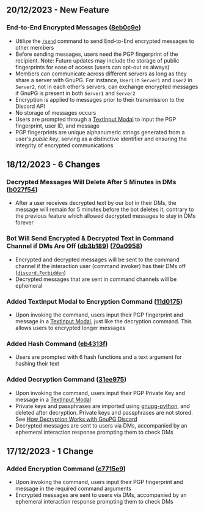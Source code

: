 ## 20/12/2023 - New Feature
### End-to-End Encrypted Messages ([8eb0c9e](https://github.com/ibnaleem/gnupg-discord/commit/8eb0c9e8fd5b137b991bcc40fa3e3329d9a5a5b2))
* Utilize the [`/send`](https://github.com/ibnaleem/gnupg-discord/blob/main/src/cogs/end2end.py#L63C5-L68C76) command to send End-to-End encrypted messages to other members
* Before sending messages, users need the PGP fingerprint of the recipient. Note: Future updates may include the storage of public fingerprints for ease of access (users can opt-out as always)
* Members can communicate across different servers as long as they share a server with GnuPG. For instance, `User1` in `Server1` and `User2` in `Server2`, not in each other's servers, can exchange encrypted messages if GnuPG is present in both `Server1` and `Server2`
* Encryption is applied to messages prior to their transmission to the Discord API
* No storage of messages occurs
* Users are prompted through a [TextInput Modal](https://discordpy.readthedocs.io/en/stable/interactions/api.html#textinput) to input the PGP fingerprint, user ID, and message
* PGP fingerprints are unique alphanumeric strings generated from a user's *public key*, serving as a distinctive identifier and ensuring the integrity of encrypted communications

## 18/12/2023 - 6 Changes
### Decrypted Messages Will Delete After 5 Minutes in DMs ([b027f54](https://github.com/ibnaleem/gnupg-discord/commit/b027f546ff895a649b1eded7b1a01be39e0c405f))
* After a user receives decrypted text by our bot in their DMs, the message will remain for 5 minutes before the bot deletes it, contrary to the previous feature which allowed decrypted messages to stay in DMs forever

### Bot Will Send Encrypted & Decrypted Text in Command Channel if DMs Are Off ([db3b189](https://github.com/ibnaleem/gnupg-discord/commit/db3b1891cec7b95534192f7a31fbdad651ea218d)) ([70a0958](https://github.com/ibnaleem/gnupg-discord/commit/70a09585d1153f47badf01e95836dbbfcb0baf7d))
* Encrypted and decrypted messages will be sent to the command channel if the interaction user (command invoker) has their DMs off ([`discord.Forbidden`](https://discordpy.readthedocs.io/en/latest/api.html?highlight=forbidden#discord.Forbidden))
* Decrypted messages that are sent in command channels will be ephemeral
### Added TextInput Modal to Encryption Command ([11d0175](https://github.com/ibnaleem/gnupg-discord/commit/11d0175076f06f09600a2aef6f4d88c2b576c545))
* Upon invoking the command, users input their PGP fingerprint and message in a [TextInput Modal](https://discordpy.readthedocs.io/en/stable/interactions/api.html#textinput), just like the decryption command. This allows users to encrypted longer messages

### Added Hash Command ([eb4313f](https://github.com/ibnaleem/gnupg-discord/commit/eb4313ffc64738f4c32a318a4ea70f8edb7c420b))
* Users are prompted with 6 hash functions and a text argument for hashing their text

### Added Decryption Command ([31ee975](https://github.com/ibnaleem/gnupg-discord/commit/31ee975e30914239c32540d0a901e7a4130892fd))
* Upon invoking the command, users input their PGP Private Key and message in a [TextInput Modal](https://discordpy.readthedocs.io/en/stable/interactions/api.html#textinput)
* Private keys and passphrases are imported using [gnupg-python](https://gnupg.readthedocs.io/en/latest/), and deleted after decryption. Private keys and passphrases are not stored. See [How Decryption Works with GnuPG Discord](https://github.com/ibnaleem/gnupg-discord/blob/main/docs/README.md#how-decryption-works-with-gnupg-discord)
* Decrypted messages are sent to users via DMs, accompanied by an ephemeral interaction response prompting them to check DMs


## 17/12/2023 - 1 Change
### Added Encryption Command ([c7715e9](https://github.com/ibnaleem/gnupg-discord/commit/c7715e9fa6cb6da035c07bd86cbdcd19239158fc))
* Upon invoking the command, users input their PGP fingerprint and message in the required command arguments
* Encrypted messages are sent to users via DMs, accompanied by an ephemeral interaction response prompting them to check DMs
